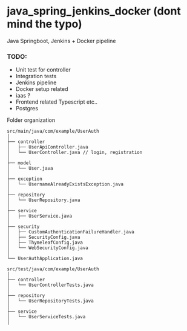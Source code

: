 # java_spring_jenkins_docker (dont mind the typo)
Java Springboot, Jenkins + Docker pipeline

### TODO:
- Unit test for controller
- Integration tests
- Jenkins pipeline
- Docker setup related
- iaas ?
- Frontend related Typescript etc..
- Postgres

Folder organization
````
src/main/java/com/example/UserAuth
│
├── controller
│   ├── UserApiController.java
│   └── UserController.java // login, registration
│
├── model
│   └── User.java
│
├── exception
│   └── UsernameAlreadyExistsException.java
│
├── repository
│   └── UserRepository.java
│
├── service
│   ├── UserService.java
│
├── security
│   ├── CustomAuthenticationFailureHandler.java
│   ├── SecurityConfig.java
│   ├── ThymeleafConfig.java
│   └── WebSecurityConfig.java
│
└── UserAuthApplication.java

src/test/java/com/example/UserAuth
│
├── controller
│   └── UserControllerTests.java
│
├── repository
│   └── UserRepositoryTests.java
│
├── service
│   └── UserServiceTests.java
│
````